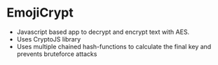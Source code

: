 # EmojiCrypt
- Javascript based app to decrypt and encrypt text with AES.
- Uses CryptoJS library
- Uses multiple chained hash-functions to calculate the final key and prevents bruteforce attacks

